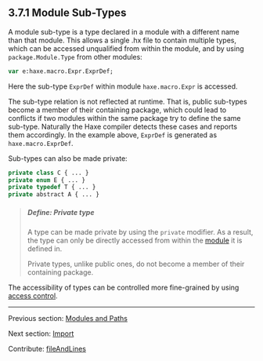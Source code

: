 ## 3.7.1 Module Sub-Types

A module sub-type is a type declared in a module with a different name than that module. This allows a single .hx file to contain multiple types, which can be accessed unqualified from within the module, and by using `package.Module.Type` from other modules:

```haxe
var e:haxe.macro.Expr.ExprDef;
```

Here the sub-type `ExprDef` within module `haxe.macro.Expr` is accessed. 

The sub-type relation is not reflected at runtime. That is, public sub-types become a member of their containing package, which could lead to conflicts if two modules within the same package try to define the same sub-type. Naturally the Haxe compiler detects these cases and reports them accordingly. In the example above, `ExprDef` is generated as `haxe.macro.ExprDef`.

Sub-types can also be made private:

```haxe
private class C { ... }
private enum E { ... }
private typedef T { ... }
private abstract A { ... }
```

> ##### Define: Private type
>
> A type can be made private by using the `private` modifier. As a result, the type can only be directly accessed from within the [module](dictionary.md#module) it is defined in.
> 
> Private types, unlike public ones, do not become a member of their containing package.


The accessibility of types can be controlled more fine-grained by using [access control](lf-access-control.md).

---

Previous section: [Modules and Paths](type-system-modules-and-paths.md)

Next section: [Import](type-system-import.md)

Contribute: [fileAndLines](https://github.com/HaxeFoundation/HaxeManual/blob/master/03-type-system.tex#L396-396)